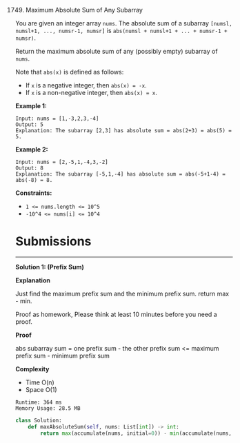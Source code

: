 1749. Maximum Absolute Sum of Any Subarray

You are given an integer array `nums`. The absolute sum of a subarray `[numsl, numsl+1, ..., numsr-1, numsr]` is `abs(numsl + numsl+1 + ... + numsr-1 + numsr)`.

Return the maximum absolute sum of any (possibly empty) subarray of `nums`.

Note that `abs(x)` is defined as follows:

* If `x` is a negative integer, then `abs(x) = -x`.
* If `x` is a non-negative integer, then `abs(x) = x`.
 

**Example 1:**
```
Input: nums = [1,-3,2,3,-4]
Output: 5
Explanation: The subarray [2,3] has absolute sum = abs(2+3) = abs(5) = 5.
```

**Example 2:**
```
Input: nums = [2,-5,1,-4,3,-2]
Output: 8
Explanation: The subarray [-5,1,-4] has absolute sum = abs(-5+1-4) = abs(-8) = 8.
```

**Constraints:**

* `1 <= nums.length <= 10^5`
* `-10^4 <= nums[i] <= 10^4`

# Submissions
---
**Solution 1: (Prefix Sum)**

**Explanation**

Just find the maximum prefix sum and the minimum prefix sum.
return max - min.

Proof as homework,
Please think at least 10 minutes before you need a proof.


**Proof**

abs subarray sum
= one prefix sum - the other prefix sum
<= maximum prefix sum - minimum prefix sum


**Complexity**

* Time O(n)
* Space O(1)

```
Runtime: 364 ms
Memory Usage: 28.5 MB
```
```python
class Solution:
    def maxAbsoluteSum(self, nums: List[int]) -> int:
        return max(accumulate(nums, initial=0)) - min(accumulate(nums, initial=0))
```